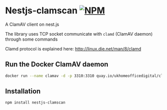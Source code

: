 Nestjs-clamscan
[![NPM](https://nodei.co/npm/nestjs-clamscan.png)](https://npmjs.org/package/nestjs-clamscan)
===

A ClamAV client on nest.js

The library  uses TCP socket communicate with `clamd` (ClamAV daemon) through some commands

Clamd protocol is explained here:
<http://linux.die.net/man/8/clamd>

## Run the Docker ClamAV daemon

```bash
docker run --name clamav -d -p 3310:3310 quay.io/ukhomeofficedigital/clamav:latest
```

## Installation

```bash
npm install nestjs-clamscan
```
